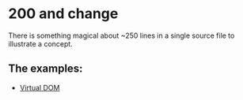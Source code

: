 # 200 and change

There is something magical about ~250 lines in a single source file to illustrate a concept.

## The examples:

- [Virtual DOM](https://pdubroy.github.io/200-and-change/virtual-dom)
